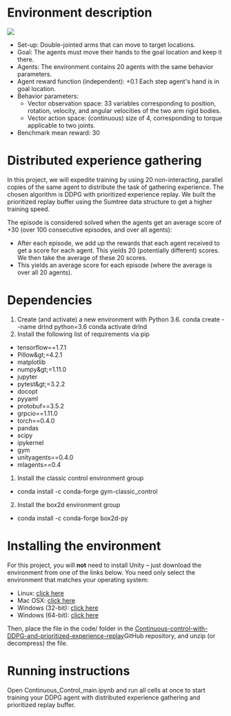 # Environment description

![](RackMultipart20201211-4-k4kdxa_html_281a2c1748e825bf.gif)

- Set-up: Double-jointed arms that can move to target locations.
- Goal: The agents must move their hands to the goal location and keep it there.
- Agents: The environment contains 20 agents with the same behavior parameters.
- Agent reward function (independent): +0.1 Each step agent&#39;s hand is in goal location.
- Behavior parameters:
  - Vector observation space: 33 variables corresponding to position, rotation, velocity, and angular velocities of the two arm rigid bodies.
  - Vector action space: (continuous) size of 4, corresponding to torque applicable to two joints.
- Benchmark mean reward: 30

# Distributed experience gathering

In this project, we will expedite training by using 20 non-interacting, parallel copies of the same agent to distribute the task of gathering experience. The chosen algorithm is DDPG with prioritized experience replay. We built the prioritized replay buffer using the Sumtree data structure to get a higher training speed.

The episode is considered solved when the agents get an average score of +30 (over 100 consecutive episodes, and over all agents):

- After each episode, we add up the rewards that each agent received to get a score for each agent. This yields 20 (potentially different) scores. We then take the average of these 20 scores.
- This yields an average score for each episode (where the average is over all 20 agents).

# Dependencies

1. Create (and activate) a new environment with Python 3.6. conda create --name drlnd python=3.6 conda activate drlnd
2. Install the following list of requirements via pip
- tensorflow==1.7.1
- Pillow\&gt;=4.2.1
- matplotlib
- numpy\&gt;=1.11.0
- jupyter
- pytest\&gt;=3.2.2
- docopt
- pyyaml
- protobuf==3.5.2
- grpcio==1.11.0
- torch==0.4.0
- pandas
- scipy
- ipykernel
- gym
- unityagents==0.4.0
- mlagents==0.4

1. Install the classic control environment group
  - conda install -c conda-forge gym-classic\_control
2. Install the box2d environment group
  - conda install -c conda-forge box2d-py

# Installing the environment

For this project, you will  **not**  need to install Unity – just download the environment from one of the links below. You need only select the environment that matches your operating system:

- Linux: [click here](https://s3-us-west-1.amazonaws.com/udacity-drlnd/P2/Reacher/Reacher_Linux.zip)
- Mac OSX: [click here](https://s3-us-west-1.amazonaws.com/udacity-drlnd/P2/Reacher/Reacher.app.zip)
- Windows (32-bit): [click here](https://s3-us-west-1.amazonaws.com/udacity-drlnd/P2/Reacher/Reacher_Windows_x86.zip)
- Windows (64-bit): [click here](https://s3-us-west-1.amazonaws.com/udacity-drlnd/P2/Reacher/Reacher_Windows_x86_64.zip)

Then, place the file in the code/  folder in the [Continuous-control-with-DDPG-and-prioritized-experience-replay](https://github.com/gribeiro2004/Continuous-control-with-DDPG-and-prioritized-experience-replay)GitHub repository, and unzip (or decompress) the file.

# Running instructions

Open Continuous\_Control\_main.ipynb and run all cells at once to start training your DDPG agent with distributed experience gathering and prioritized replay buffer.
